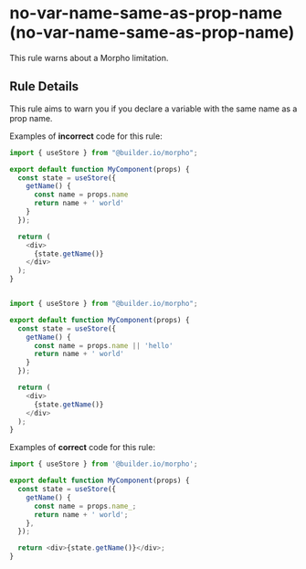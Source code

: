 # no-var-name-same-as-prop-name (no-var-name-same-as-prop-name)

This rule warns about a Morpho limitation.

## Rule Details

This rule aims to warn you if you declare a variable with the same name as a prop name.

Examples of **incorrect** code for this rule:

```js
import { useStore } from "@builder.io/morpho";

export default function MyComponent(props) {
  const state = useStore({
    getName() {
      const name = props.name
      return name + ' world'
    }
  });

  return (
    <div>
      {state.getName()}
    </div>
  );
}


import { useStore } from "@builder.io/morpho";

export default function MyComponent(props) {
  const state = useStore({
    getName() {
      const name = props.name || 'hello'
      return name + ' world'
    }
  });

  return (
    <div>
      {state.getName()}
    </div>
  );
}
```

Examples of **correct** code for this rule:

```js
import { useStore } from '@builder.io/morpho';

export default function MyComponent(props) {
  const state = useStore({
    getName() {
      const name = props.name_;
      return name + ' world';
    },
  });

  return <div>{state.getName()}</div>;
}
```
